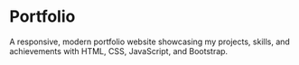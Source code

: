 # Portfolio
A responsive, modern portfolio website showcasing my projects, skills, and achievements with HTML, CSS, JavaScript, and Bootstrap.
